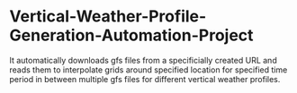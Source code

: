 # Vertical-Weather-Profile-Generation-Automation-Project
It automatically downloads gfs files from a specificially created URL and reads them to interpolate grids around specified location for specified time period in between multiple gfs files for different vertical weather profiles.
